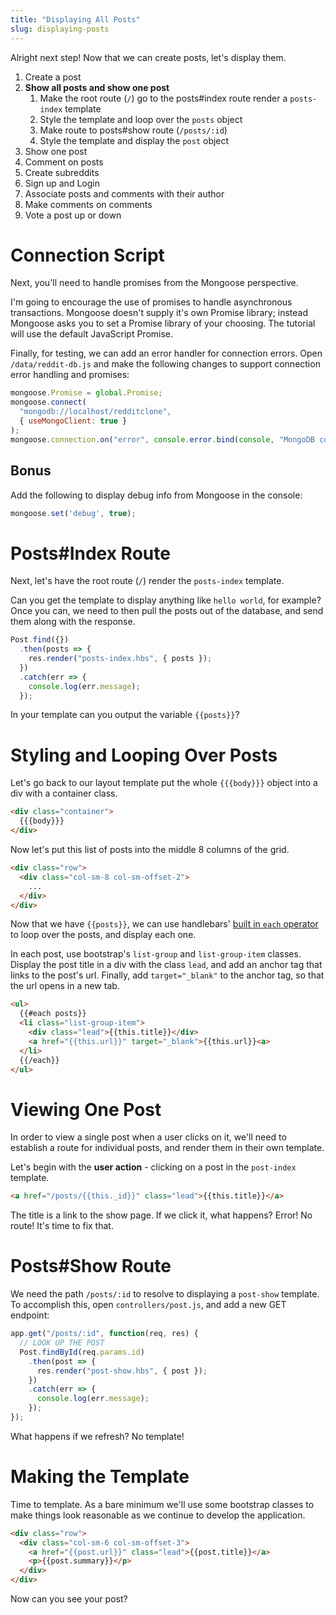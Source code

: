 ```yaml
---
title: "Displaying All Posts"
slug: displaying-posts
---
```


Alright next step! Now that we can create posts, let's display them.

1. Create a post
1. **Show all posts and show one post**
    1. Make the root route (`/`) go to the posts#index route render a `posts-index` template
    1. Style the template and loop over the `posts` object
    1. Make route to posts#show route (`/posts/:id`)
    1. Style the template and display the `post` object
1. Show one post
1. Comment on posts
1. Create subreddits
1. Sign up and Login
1. Associate posts and comments with their author
1. Make comments on comments
1. Vote a post up or down

# Connection Script

Next, you'll need to handle promises from the Mongoose perspective.

I'm going to encourage the use of promises to handle asynchronous transactions. Mongoose doesn't supply it's own Promise library; instead Mongoose asks you to set a Promise library of your choosing. The tutorial will use the default JavaScript Promise.

Finally, for testing, we can add an error handler for connection errors. Open `/data/reddit-db.js` and make the following changes to support connection error handling and promises:

```js
mongoose.Promise = global.Promise;
mongoose.connect(
  "mongodb://localhost/redditclone",
  { useMongoClient: true }
);
mongoose.connection.on("error", console.error.bind(console, "MongoDB connection Error:"));
```

## Bonus

Add the following to display debug info from Mongoose in the console:

```js
mongoose.set('debug', true);
```

# Posts#Index Route

Next, let's have the root route (`/`) render the `posts-index` template.

Can you get the template to display anything like `hello world`, for example? Once you can, we need to then pull the posts out of the database, and send them along with the response.

```js
Post.find({})
  .then(posts => {
    res.render("posts-index.hbs", { posts });
  })
  .catch(err => {
    console.log(err.message);
  });
```

In your template can you output the variable `{{posts}}`?

# Styling and Looping Over Posts

Let's go back to our layout template put the whole `{{{body}}}` object into a div with a container class.

```html
<div class="container">
  {{{body}}}
</div>
```

Now let's put this list of posts into the middle 8 columns of the grid.

```html
<div class="row">
  <div class="col-sm-8 col-sm-offset-2">
    ...
  </div>
</div>
```

Now that we have `{{posts}}`, we can use handlebars' [built in `each` operator](http://handlebarsjs.com/builtin_helpers.html) to loop over the posts, and display each one.

In each post, use bootstrap's `list-group` and `list-group-item` classes. Display the post title in a div with the class `lead`, and add an anchor tag that links to the post's url. Finally, add `target="_blank"` to the anchor tag, so that the url opens in a new tab.

```html
<ul>
  {{#each posts}}
  <li class="list-group-item">
    <div class="lead">{{this.title}}</div>
    <a href="{{this.url}}" target="_blank">{{this.url}}<a>
  </li>
  {{/each}}
</ul>
```

# Viewing One Post

In order to view a single post when a user clicks on it, we'll need to establish a route for individual posts, and render them in their own template.

Let's begin with the **user action** - clicking on a post in the `post-index` template.

```html
<a href="/posts/{{this._id}}" class="lead">{{this.title}}</a>
```

The title is a link to the show page. If we click it, what happens? Error! No route! It's time to fix that.

# Posts#Show Route

We need the path `/posts/:id` to resolve to displaying a `post-show` template. To accomplish this, open `controllers/post.js`, and add a new GET endpoint:

```js
app.get("/posts/:id", function(req, res) {
  // LOOK UP THE POST
  Post.findById(req.params.id)
    .then(post => {
      res.render("post-show.hbs", { post });
    })
    .catch(err => {
      console.log(err.message);
    });
});
```

What happens if we refresh? No template!

# Making the Template

Time to template. As a bare minimum we'll use some bootstrap classes to make things look reasonable as we continue to develop the application.

```html
<div class="row">
  <div class="col-sm-6 col-sm-offset-3">
    <a href="{{post.url}}" class="lead">{{post.title}}</a>
    <p>{{post.summary}}</p>
  </div>
</div>
```

Now can you see your post?
